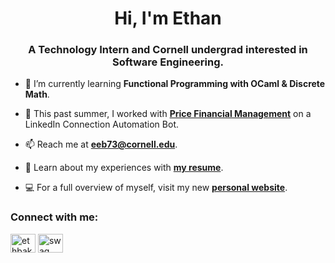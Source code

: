 <h1 align="center">Hi, I'm Ethan</h1>
<h3 align="center">A Technology Intern and Cornell undergrad interested in Software Engineering.</h3>

- 🌱 I’m currently learning **Functional Programming with OCaml & Discrete Math**.

- 🔭 This past summer, I worked with [**Price Financial Management**](https://www.pricefm.com) on a LinkedIn Connection Automation Bot.

- 📫 Reach me at **eeb73@cornell.edu**.

- 📄 Learn about my experiences with [**my resume**](https://drive.google.com/file/d/1N4gF6uXObBoDUUfFWv6i-bc6X67EiRGs/view?usp=sharing).

- 💻 For a full overview of myself, visit my new [**personal website**](https://ebaker.us).

<h3 align="left">Connect with me:</h3>
<p align="left">
<a href="https://linkedin.com/in/ethbak" target="blank"><img align="center" src="https://raw.githubusercontent.com/rahuldkjain/github-profile-readme-generator/master/src/images/icons/Social/linked-in-alt.svg" alt="ethbak" height="30" width="40" /></a>
<a href="https://www.leetcode.com/ethanbaker" target="blank"><img align="center" src="https://raw.githubusercontent.com/rahuldkjain/github-profile-readme-generator/master/src/images/icons/Social/leet-code.svg" alt="swag" height="30" width="40" /></a>
</p>
